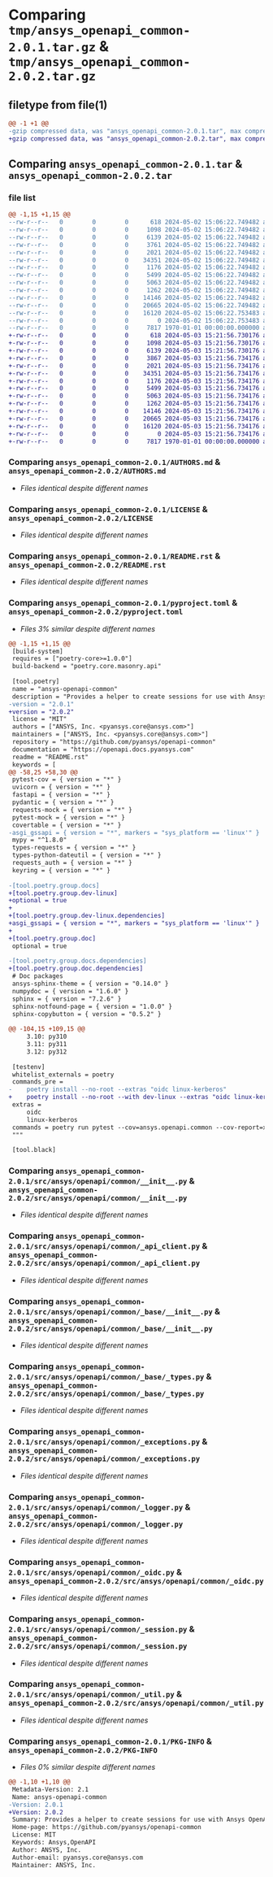 # Comparing `tmp/ansys_openapi_common-2.0.1.tar.gz` & `tmp/ansys_openapi_common-2.0.2.tar.gz`

## filetype from file(1)

```diff
@@ -1 +1 @@
-gzip compressed data, was "ansys_openapi_common-2.0.1.tar", max compression
+gzip compressed data, was "ansys_openapi_common-2.0.2.tar", max compression
```

## Comparing `ansys_openapi_common-2.0.1.tar` & `ansys_openapi_common-2.0.2.tar`

### file list

```diff
@@ -1,15 +1,15 @@
--rw-r--r--   0        0        0      618 2024-05-02 15:06:22.749482 ansys_openapi_common-2.0.1/AUTHORS.md
--rw-r--r--   0        0        0     1098 2024-05-02 15:06:22.749482 ansys_openapi_common-2.0.1/LICENSE
--rw-r--r--   0        0        0     6139 2024-05-02 15:06:22.749482 ansys_openapi_common-2.0.1/README.rst
--rw-r--r--   0        0        0     3761 2024-05-02 15:06:22.749482 ansys_openapi_common-2.0.1/pyproject.toml
--rw-r--r--   0        0        0     2021 2024-05-02 15:06:22.749482 ansys_openapi_common-2.0.1/src/ansys/openapi/common/__init__.py
--rw-r--r--   0        0        0    34351 2024-05-02 15:06:22.749482 ansys_openapi_common-2.0.1/src/ansys/openapi/common/_api_client.py
--rw-r--r--   0        0        0     1176 2024-05-02 15:06:22.749482 ansys_openapi_common-2.0.1/src/ansys/openapi/common/_base/__init__.py
--rw-r--r--   0        0        0     5499 2024-05-02 15:06:22.749482 ansys_openapi_common-2.0.1/src/ansys/openapi/common/_base/_types.py
--rw-r--r--   0        0        0     5063 2024-05-02 15:06:22.749482 ansys_openapi_common-2.0.1/src/ansys/openapi/common/_exceptions.py
--rw-r--r--   0        0        0     1262 2024-05-02 15:06:22.749482 ansys_openapi_common-2.0.1/src/ansys/openapi/common/_logger.py
--rw-r--r--   0        0        0    14146 2024-05-02 15:06:22.749482 ansys_openapi_common-2.0.1/src/ansys/openapi/common/_oidc.py
--rw-r--r--   0        0        0    20665 2024-05-02 15:06:22.749482 ansys_openapi_common-2.0.1/src/ansys/openapi/common/_session.py
--rw-r--r--   0        0        0    16120 2024-05-02 15:06:22.753483 ansys_openapi_common-2.0.1/src/ansys/openapi/common/_util.py
--rw-r--r--   0        0        0        0 2024-05-02 15:06:22.753483 ansys_openapi_common-2.0.1/src/ansys/openapi/common/py.typed
--rw-r--r--   0        0        0     7817 1970-01-01 00:00:00.000000 ansys_openapi_common-2.0.1/PKG-INFO
+-rw-r--r--   0        0        0      618 2024-05-03 15:21:56.730176 ansys_openapi_common-2.0.2/AUTHORS.md
+-rw-r--r--   0        0        0     1098 2024-05-03 15:21:56.730176 ansys_openapi_common-2.0.2/LICENSE
+-rw-r--r--   0        0        0     6139 2024-05-03 15:21:56.730176 ansys_openapi_common-2.0.2/README.rst
+-rw-r--r--   0        0        0     3867 2024-05-03 15:21:56.734176 ansys_openapi_common-2.0.2/pyproject.toml
+-rw-r--r--   0        0        0     2021 2024-05-03 15:21:56.734176 ansys_openapi_common-2.0.2/src/ansys/openapi/common/__init__.py
+-rw-r--r--   0        0        0    34351 2024-05-03 15:21:56.734176 ansys_openapi_common-2.0.2/src/ansys/openapi/common/_api_client.py
+-rw-r--r--   0        0        0     1176 2024-05-03 15:21:56.734176 ansys_openapi_common-2.0.2/src/ansys/openapi/common/_base/__init__.py
+-rw-r--r--   0        0        0     5499 2024-05-03 15:21:56.734176 ansys_openapi_common-2.0.2/src/ansys/openapi/common/_base/_types.py
+-rw-r--r--   0        0        0     5063 2024-05-03 15:21:56.734176 ansys_openapi_common-2.0.2/src/ansys/openapi/common/_exceptions.py
+-rw-r--r--   0        0        0     1262 2024-05-03 15:21:56.734176 ansys_openapi_common-2.0.2/src/ansys/openapi/common/_logger.py
+-rw-r--r--   0        0        0    14146 2024-05-03 15:21:56.734176 ansys_openapi_common-2.0.2/src/ansys/openapi/common/_oidc.py
+-rw-r--r--   0        0        0    20665 2024-05-03 15:21:56.734176 ansys_openapi_common-2.0.2/src/ansys/openapi/common/_session.py
+-rw-r--r--   0        0        0    16120 2024-05-03 15:21:56.734176 ansys_openapi_common-2.0.2/src/ansys/openapi/common/_util.py
+-rw-r--r--   0        0        0        0 2024-05-03 15:21:56.734176 ansys_openapi_common-2.0.2/src/ansys/openapi/common/py.typed
+-rw-r--r--   0        0        0     7817 1970-01-01 00:00:00.000000 ansys_openapi_common-2.0.2/PKG-INFO
```

### Comparing `ansys_openapi_common-2.0.1/AUTHORS.md` & `ansys_openapi_common-2.0.2/AUTHORS.md`

 * *Files identical despite different names*

### Comparing `ansys_openapi_common-2.0.1/LICENSE` & `ansys_openapi_common-2.0.2/LICENSE`

 * *Files identical despite different names*

### Comparing `ansys_openapi_common-2.0.1/README.rst` & `ansys_openapi_common-2.0.2/README.rst`

 * *Files identical despite different names*

### Comparing `ansys_openapi_common-2.0.1/pyproject.toml` & `ansys_openapi_common-2.0.2/pyproject.toml`

 * *Files 3% similar despite different names*

```diff
@@ -1,15 +1,15 @@
 [build-system]
 requires = ["poetry-core>=1.0.0"]
 build-backend = "poetry.core.masonry.api"
 
 [tool.poetry]
 name = "ansys-openapi-common"
 description = "Provides a helper to create sessions for use with Ansys OpenAPI clients."
-version = "2.0.1"
+version = "2.0.2"
 license = "MIT"
 authors = ["ANSYS, Inc. <pyansys.core@ansys.com>"]
 maintainers = ["ANSYS, Inc. <pyansys.core@ansys.com>"]
 repository = "https://github.com/pyansys/openapi-common"
 documentation = "https://openapi.docs.pyansys.com"
 readme = "README.rst"
 keywords = [
@@ -58,25 +58,30 @@
 pytest-cov = { version = "*" }
 uvicorn = { version = "*" }
 fastapi = { version = "*" }
 pydantic = { version = "*" }
 requests-mock = { version = "*" }
 pytest-mock = { version = "*" }
 covertable = { version = "*" }
-asgi_gssapi = { version = "*", markers = "sys_platform == 'linux'" }
 mypy = "^1.8.0"
 types-requests = { version = "*" }
 types-python-dateutil = { version = "*" }
 requests_auth = { version = "*" }
 keyring = { version = "*" }
 
-[tool.poetry.group.docs]
+[tool.poetry.group.dev-linux]
+optional = true
+
+[tool.poetry.group.dev-linux.dependencies]
+asgi_gssapi = { version = "*", markers = "sys_platform == 'linux'" }
+
+[tool.poetry.group.doc]
 optional = true
 
-[tool.poetry.group.docs.dependencies]
+[tool.poetry.group.doc.dependencies]
 # Doc packages
 ansys-sphinx-theme = { version = "0.14.0" }
 numpydoc = { version = "1.6.0" }
 sphinx = { version = "7.2.6" }
 sphinx-notfound-page = { version = "1.0.0" }
 sphinx-copybutton = { version = "0.5.2" }
 
@@ -104,15 +109,15 @@
     3.10: py310
     3.11: py311
     3.12: py312
 
 [testenv]
 whitelist_externals = poetry
 commands_pre =
-    poetry install --no-root --extras "oidc linux-kerberos"
+    poetry install --no-root --with dev-linux --extras "oidc linux-kerberos"
 extras =
     oidc
     linux-kerberos
 commands = poetry run pytest --cov=ansys.openapi.common --cov-report=xml {posargs}
 """
 
 [tool.black]
```

### Comparing `ansys_openapi_common-2.0.1/src/ansys/openapi/common/__init__.py` & `ansys_openapi_common-2.0.2/src/ansys/openapi/common/__init__.py`

 * *Files identical despite different names*

### Comparing `ansys_openapi_common-2.0.1/src/ansys/openapi/common/_api_client.py` & `ansys_openapi_common-2.0.2/src/ansys/openapi/common/_api_client.py`

 * *Files identical despite different names*

### Comparing `ansys_openapi_common-2.0.1/src/ansys/openapi/common/_base/__init__.py` & `ansys_openapi_common-2.0.2/src/ansys/openapi/common/_base/__init__.py`

 * *Files identical despite different names*

### Comparing `ansys_openapi_common-2.0.1/src/ansys/openapi/common/_base/_types.py` & `ansys_openapi_common-2.0.2/src/ansys/openapi/common/_base/_types.py`

 * *Files identical despite different names*

### Comparing `ansys_openapi_common-2.0.1/src/ansys/openapi/common/_exceptions.py` & `ansys_openapi_common-2.0.2/src/ansys/openapi/common/_exceptions.py`

 * *Files identical despite different names*

### Comparing `ansys_openapi_common-2.0.1/src/ansys/openapi/common/_logger.py` & `ansys_openapi_common-2.0.2/src/ansys/openapi/common/_logger.py`

 * *Files identical despite different names*

### Comparing `ansys_openapi_common-2.0.1/src/ansys/openapi/common/_oidc.py` & `ansys_openapi_common-2.0.2/src/ansys/openapi/common/_oidc.py`

 * *Files identical despite different names*

### Comparing `ansys_openapi_common-2.0.1/src/ansys/openapi/common/_session.py` & `ansys_openapi_common-2.0.2/src/ansys/openapi/common/_session.py`

 * *Files identical despite different names*

### Comparing `ansys_openapi_common-2.0.1/src/ansys/openapi/common/_util.py` & `ansys_openapi_common-2.0.2/src/ansys/openapi/common/_util.py`

 * *Files identical despite different names*

### Comparing `ansys_openapi_common-2.0.1/PKG-INFO` & `ansys_openapi_common-2.0.2/PKG-INFO`

 * *Files 0% similar despite different names*

```diff
@@ -1,10 +1,10 @@
 Metadata-Version: 2.1
 Name: ansys-openapi-common
-Version: 2.0.1
+Version: 2.0.2
 Summary: Provides a helper to create sessions for use with Ansys OpenAPI clients.
 Home-page: https://github.com/pyansys/openapi-common
 License: MIT
 Keywords: Ansys,OpenAPI
 Author: ANSYS, Inc.
 Author-email: pyansys.core@ansys.com
 Maintainer: ANSYS, Inc.
```

